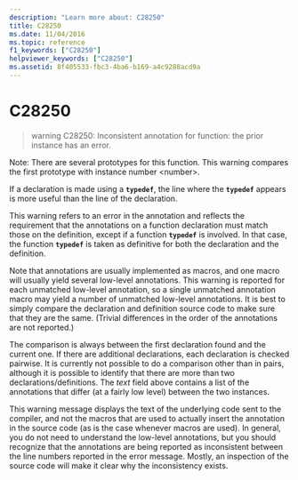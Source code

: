 ```yaml
---
description: "Learn more about: C28250"
title: C28250
ms.date: 11/04/2016
ms.topic: reference
f1_keywords: ["C28250"]
helpviewer_keywords: ["C28250"]
ms.assetid: 8f405533-fbc3-4ba6-b169-a4c9288acd9a
---
```

# C28250

> warning C28250: Inconsistent annotation for function: the prior instance has an error.

Note: There are several prototypes for this function. This warning compares the first prototype with instance number \<number>.

If a declaration is made using a **`typedef`**, the line where the **`typedef`** appears is more useful than the line of the declaration.

This warning refers to an error in the annotation and reflects the requirement that the annotations on a function declaration must match those on the definition, except if a function **`typedef`** is involved. In that case, the function **`typedef`** is taken as definitive for both the declaration and the definition.

Note that annotations are usually implemented as macros, and one macro will usually yield several low-level annotations. This warning is reported for each unmatched low-level annotation, so a single unmatched annotation macro may yield a number of unmatched low-level annotations. It is best to simply compare the declaration and definition source code to make sure that they are the same. (Trivial differences in the order of the annotations are not reported.)

The comparison is always between the first declaration found and the current one. If there are additional declarations, each declaration is checked pairwise. It is currently not possible to do a comparison other than in pairs, although it is possible to identify that there are more than two declarations/definitions.  The *text* field above contains a list of the annotations that differ (at a fairly low level) between the two instances.

This warning message displays the text of the underlying code sent to the compiler, and not the macros that are used to actually insert the annotation in the source code (as is the case whenever macros are used). In general, you do not need to understand the low-level annotations, but you should recognize that the annotations are being reported as inconsistent between the line numbers reported in the error message. Mostly, an inspection of the source code will make it clear why the inconsistency exists.
